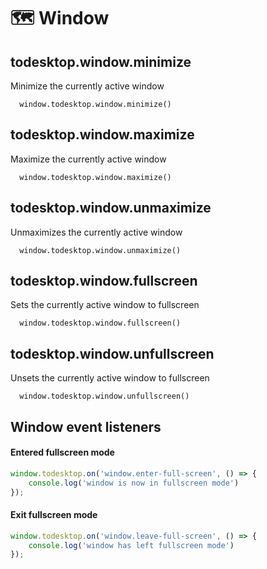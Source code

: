 # 🗺 Window

## todesktop.window.minimize

Minimize the currently active window

```text
  window.todesktop.window.minimize()
```

## todesktop.window.maximize

Maximize the currently active window

```text
  window.todesktop.window.maximize()
```

## todesktop.window.unmaximize

Unmaximizes the currently active window

```text
  window.todesktop.window.unmaximize()
```

## todesktop.window.fullscreen

Sets the currently active window to fullscreen

```text
  window.todesktop.window.fullscreen()
```

## todesktop.window.unfullscreen

Unsets the currently active window to fullscreen

```text
  window.todesktop.window.unfullscreen()
```

## Window event listeners

#### Entered fullscreen mode

```javascript
window.todesktop.on('window.enter-full-screen', () => {
    console.log('window is now in fullscreen mode')
});
```

#### Exit fullscreen mode

```javascript
window.todesktop.on('window.leave-full-screen', () => {
    console.log('window has left fullscreen mode')
});
```

